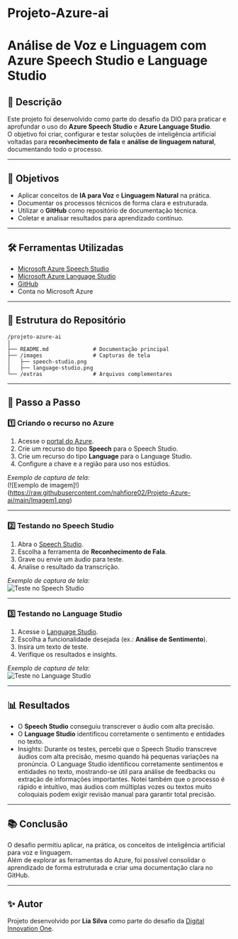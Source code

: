 # Projeto-Azure-ai
# Análise de Voz e Linguagem com Azure Speech Studio e Language Studio

## 📌 Descrição
Este projeto foi desenvolvido como parte do desafio da DIO para praticar e aprofundar o uso do **Azure Speech Studio** e **Azure Language Studio**.  
O objetivo foi criar, configurar e testar soluções de inteligência artificial voltadas para **reconhecimento de fala** e **análise de linguagem natural**, documentando todo o processo.

---

## 🎯 Objetivos
- Aplicar conceitos de **IA para Voz** e **Linguagem Natural** na prática.
- Documentar os processos técnicos de forma clara e estruturada.
- Utilizar o **GitHub** como repositório de documentação técnica.
- Coletar e analisar resultados para aprendizado contínuo.

---

## 🛠️ Ferramentas Utilizadas
- [Microsoft Azure Speech Studio](https://speech.microsoft.com/)
- [Microsoft Azure Language Studio](https://language.cognitive.azure.com/)
- [GitHub](https://github.com/)
- Conta no Microsoft Azure

---

## 📂 Estrutura do Repositório
```
/projeto-azure-ai
│
├── README.md              # Documentação principal
├── /images                # Capturas de tela
│   ├── speech-studio.png
│   ├── language-studio.png
└── /extras                # Arquivos complementares
```

---

## 🚀 Passo a Passo

### 1️⃣ Criando o recurso no Azure
1. Acesse o [portal do Azure](https://portal.azure.com/).
2. Crie um recurso do tipo **Speech** para o Speech Studio.
3. Crie um recurso do tipo **Language** para o Language Studio.
4. Configure a chave e a região para uso nos estúdios.

*Exemplo de captura de tela:*  
(![Exemplo de imagem]!)(https://raw.githubusercontent.com/nahfiore02/Projeto-Azure-ai/main/Imagem1.png)


---

### 2️⃣ Testando no Speech Studio
1. Abra o [Speech Studio](https://speech.microsoft.com/).
2. Escolha a ferramenta de **Reconhecimento de Fala**.
3. Grave ou envie um áudio para teste.
4. Analise o resultado da transcrição.

*Exemplo de captura de tela:*  
![Teste no Speech Studio](images/teste-speech.png)

---

### 3️⃣ Testando no Language Studio
1. Acesse o [Language Studio](https://language.cognitive.azure.com/).
2. Escolha a funcionalidade desejada (ex.: **Análise de Sentimento**).
3. Insira um texto de teste.
4. Verifique os resultados e insights.

*Exemplo de captura de tela:*  
![Teste no Language Studio](images/teste-language.png)

---

## 📊 Resultados
- O **Speech Studio** conseguiu transcrever o áudio com alta precisão.
- O **Language Studio** identificou corretamente o sentimento e entidades no texto.
- Insights: Durante os testes, percebi que o Speech Studio transcreve áudios com alta precisão, mesmo quando há pequenas variações na pronúncia. O Language Studio identificou corretamente sentimentos e entidades no texto, mostrando-se útil para análise de feedbacks ou extração de informações importantes. Notei também que o processo é rápido e intuitivo, mas áudios com múltiplas vozes ou textos muito coloquiais podem exigir revisão manual para garantir total precisão.

---

## 📚 Conclusão
O desafio permitiu aplicar, na prática, os conceitos de inteligência artificial para voz e linguagem.  
Além de explorar as ferramentas do Azure, foi possível consolidar o aprendizado de forma estruturada e criar uma documentação clara no GitHub.

---

## ✨ Autor
Projeto desenvolvido por **Lia Silva** como parte do desafio da [Digital Innovation One](https://dio.me/).
